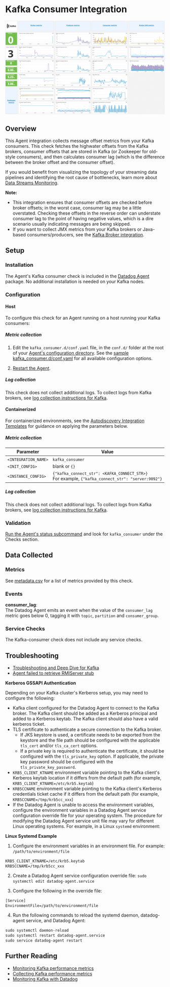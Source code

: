 # Kafka Consumer Integration

![Kafka Dashboard][1]

## Overview

This Agent integration collects message offset metrics from your Kafka consumers. This check fetches the highwater offsets from the Kafka brokers, consumer offsets that are stored in Kafka (or Zookeeper for old-style consumers), and then calculates consumer lag (which is the difference between the broker offset and the consumer offset).

If you would benefit from visualizing the topology of your streaming data pipelines and identifying the root cause of bottlenecks, learn more about [Data Streams Monitoring][16].

**Note:** 
- This integration ensures that consumer offsets are checked before broker offsets; in the worst case, consumer lag may be a little overstated. Checking these offsets in the reverse order can understate consumer lag to the point of having negative values, which is a dire scenario usually indicating messages are being skipped.
- If you want to collect JMX metrics from your Kafka brokers or Java-based consumers/producers, see the [Kafka Broker integration][19].


## Setup

### Installation

The Agent's Kafka consumer check is included in the [Datadog Agent][2] package. No additional installation is needed on your Kafka nodes.

### Configuration

<!-- xxx tabs xxx -->
<!-- xxx tab "Host" xxx -->

#### Host

To configure this check for an Agent running on a host running your Kafka consumers:

##### Metric collection

1. Edit the `kafka_consumer.d/conf.yaml` file, in the `conf.d/` folder at the root of your [Agent's configuration directory][3]. See the [sample kafka_consumer.d/conf.yaml][4] for all available configuration options.

2. [Restart the Agent][5].

##### Log collection

This check does not collect additional logs. To collect logs from Kafka brokers, see [log collection instructions for Kafka][6].

<!-- xxz tab xxx -->
<!-- xxx tab "Containerized" xxx -->

#### Containerized

For containerized environments, see the [Autodiscovery Integration Templates][17] for guidance on applying the parameters below.

##### Metric collection

| Parameter            | Value                                |
| -------------------- | ------------------------------------ |
| `<INTEGRATION_NAME>` | `kafka_consumer`                     |
| `<INIT_CONFIG>`      | blank or `{}`                        |
| `<INSTANCE_CONFIG>`  | `{"kafka_connect_str": <KAFKA_CONNECT_STR>}` <br/>For example, `{"kafka_connect_str": "server:9092"}` |

##### Log collection

This check does not collect additional logs. To collect logs from Kafka brokers, see [log collection instructions for Kafka][6].

<!-- xxz tab xxx -->
<!-- xxz tabs xxx -->

### Validation

[Run the Agent's status subcommand][8] and look for `kafka_consumer` under the Checks section.

## Data Collected

### Metrics

See [metadata.csv][9] for a list of metrics provided by this check.

### Events

**consumer_lag**:<br>
The Datadog Agent emits an event when the value of the `consumer_lag` metric goes below 0, tagging it with `topic`, `partition` and `consumer_group`.

### Service Checks

The Kafka-consumer check does not include any service checks.

## Troubleshooting

- [Troubleshooting and Deep Dive for Kafka][10]
- [Agent failed to retrieve RMIServer stub][11]

**Kerberos GSSAPI Authentication**

Depending on your Kafka cluster's Kerberos setup, you may need to configure the following:

* Kafka client configured for the Datadog Agent to connect to the Kafka broker. The Kafka client should be added as a Kerberos principal and added to a Kerberos keytab. The Kafka client should also have a valid kerberos ticket. 
* TLS certificate to authenticate a secure connection to the Kafka broker.
  * If JKS keystore is used, a certificate needs to be exported from the keystore and the file path should be configured with the applicable `tls_cert` and/or `tls_ca_cert` options. 
  * If a private key is required to authenticate the certificate, it should be configured with the `tls_private_key` option. If applicable, the private key password should be configured with the `tls_private_key_password`. 
* `KRB5_CLIENT_KTNAME` environment variable pointing to the Kafka client's Kerberos keytab location if it differs from the default path (for example, `KRB5_CLIENT_KTNAME=/etc/krb5.keytab`)
* `KRB5CCNAME` environment variable pointing to the Kafka client's Kerberos credentials ticket cache if it differs from the default path (for example, `KRB5CCNAME=/tmp/krb5cc_xxx`)
* If the Datadog Agent is unable to access the environment variables, configure the environment variables in a Datadog Agent service configuration override file for your operating system. The procedure for modifying the Datadog Agent service unit file may vary for different Linux operating systems. For example, in a Linux `systemd` environment: 

**Linux Systemd Example**

1. Configure the environment variables in an environment file.
   For example: `/path/to/environment/file`

  ```
  KRB5_CLIENT_KTNAME=/etc/krb5.keytab
  KRB5CCNAME=/tmp/krb5cc_xxx
  ```

2. Create a Datadog Agent service configuration override file: `sudo systemctl edit datadog-agent.service`

3. Configure the following in the override file:

  ```
  [Service]
  EnvironmentFile=/path/to/environment/file
  ```

4. Run the following commands to reload the systemd daemon, datadog-agent service, and Datadog Agent:

```
sudo systemctl daemon-reload
sudo systemctl restart datadog-agent.service
sudo service datadog-agent restart
```

## Further Reading

- [Monitoring Kafka performance metrics][13]
- [Collecting Kafka performance metrics][14]
- [Monitoring Kafka with Datadog][15]

[1]: https://raw.githubusercontent.com/DataDog/integrations-core/master/kafka_consumer/images/kafka_dashboard.png
[2]: https://app.datadoghq.com/account/settings/agent/latest
[3]: https://docs.datadoghq.com/agent/guide/agent-configuration-files/#agent-configuration-directory
[4]: https://github.com/DataDog/integrations-core/blob/master/kafka_consumer/datadog_checks/kafka_consumer/data/conf.yaml.example
[5]: https://docs.datadoghq.com/agent/guide/agent-commands/#start-stop-and-restart-the-agent
[6]: https://docs.datadoghq.com/integrations/kafka/#log-collection
[7]: https://docs.datadoghq.com/agent/guide/autodiscovery-with-jmx/?tab=containerizedagent
[8]: https://docs.datadoghq.com/agent/guide/agent-commands/#agent-status-and-information
[9]: https://github.com/DataDog/integrations-core/blob/master/kafka_consumer/metadata.csv
[10]: https://docs.datadoghq.com/integrations/faq/troubleshooting-and-deep-dive-for-kafka/
[11]: https://docs.datadoghq.com/integrations/guide/agent-failed-to-retrieve-rmiserver-stub/
[13]: https://www.datadoghq.com/blog/monitoring-kafka-performance-metrics
[14]: https://www.datadoghq.com/blog/collecting-kafka-performance-metrics
[15]: https://www.datadoghq.com/blog/monitor-kafka-with-datadog
[16]: https://www.datadoghq.com/product/data-streams-monitoring/
[17]: https://docs.datadoghq.com/containers/kubernetes/integrations/
[18]: https://app.datadoghq.com/data-streams
[19]: https://app.datadoghq.com/integrations/kafka?search=kafka
